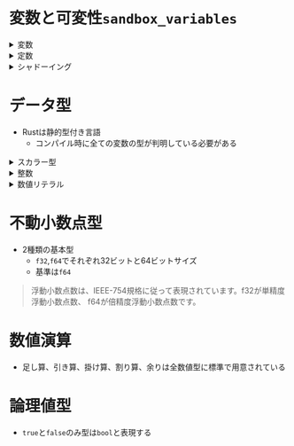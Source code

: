 # 変数と可変性`sandbox_variables`
<details>
<summary>変数</summary>
- defaultは不変
- mutを指定することで可変
- 可変はバグの予防以外に大きなデータ構造を扱う場合インスタンスをコピーして新しくメモリ割り当てられたインスタンスを返すよりも速くなるという利点がある
- 型を可変にする事は許されていない
</details>

<details>
<summary>定数</summary>
- mutキーワードが使えない
- 常に不変
- letキーワードではなくconstを使う
- 値の型は必ず注釈しなければならない
- どんなスコープでも定義出来る(グローバルスコープも可)
- 定義されたスコープ内で有効
- 定数は定数式にしかセットできない。(関数の呼び出し結果や実行時に評価される値にはセットできない)
</details>

<details>
<summary>シャドーイング</summary>
- 前に定義した変数を同じ名前の変数を新しく宣言し使用する
- 変数をmutで変更するのとは違う。letを使わず再代入するとコンパイルエラー
- mutと違い新しい変数を生成している事になる.
  - そのため値の型を変え同じ変数名を使い回せる
- たまため変数名が同じになった別の変数扱い。
</details>

# データ型
- Rustは静的型付き言語
  - コンパイル時に全ての変数の型が判明している必要がある

<details>
<summary>スカラー型</summary>
- 単独の値を表す(4つ)
  - 整数
  - 不動小数点数
  - 論理値
  - 文字
</details>

<details>
<summary>整数</summary>
- `u`か`i`から始まり符号の有無を判別

| 大きさ  | 符号付き | 符号無し |
| ------------- | ------------- | ------------- |
| 8bit  | `i8`  | `u8`  |
| 16bit  | `i16`  | `u16`  |
| 32bit  | `i32`  | `u32`  |
| 64bit  | `i64`  | `u64`  |
| arch  | `isize`  | `usize`  |

## 符号付き数値は、 2の補数表現で保持されます
- 各符号付きバリアントは`-2^(n-1)`以上`2^(n-1) - 1`以下の数値を保持できる
- 各符号無しバリアントは`0`以上`2^n - 1`以下の数値を保持できる
> ex) `i8`型なら`-2^7 ~ 2^7 - 1`つまり-128以上127以下の数字を保持できる
> `u8`型なら`0 ~ 2^8 - 1`つまり0以上255以下の数字を保持できる
> - `i8` -> -128 ~ 127
> - `u8` -> 0 ~ 255
> - `i16` -> -32,768 ~ 32,767
> - `u16` -> 0 ~ 65,535
> - `i32` -> -2,147,483,648 ~ 2,147,483,647
> - `u32` -> 0 ~ 4,294,967,295
> - `i64` -> -9,223,372,036,854,775,808 ~ 9,223,372,036,854,775,807
> - `u64` -> 0 ~ 18,446,744,073,709,551,615

- 整数型の基準は`i32`でこれが最速になる(64ビットシステム上でも)
- isizeとusizeを使う主な状況は、何らかのコレクションにアクセスする時

## `iseze`と`usize`
- プログラムが動作しているコンピュータの種類に依存
- 64ビットアーキテクチャなら64ビット,32ビットアーキテクチャなら32ビットになる

</details>

<details>
<summary>数値リテラル</summary>
- 見た目の区切り記号を付加する事ができる

| 数値リテラル | 例 |
----|----
| 10進数 | 1_000 |
| 16進数 | 0xff |
| 8進数 | 0o77 |
| 2進数 | 0b1111_0000 |
| バイト (u8だけ) | b'A' |

</details>

# 不動小数点型
- 2種類の基本型
  - `f32`,`f64`でそれぞれ32ビットと64ビットサイズ
  - 基準は`f64`

> 浮動小数点数は、IEEE-754規格に従って表現されています。f32が単精度浮動小数点数、 f64が倍精度浮動小数点数です。

# 数値演算
- 足し算、引き算、掛け算、割り算、余りは全数値型に標準で用意されている

# 論理値型
- `true`と`false`のみ型は`bool`と表現する
